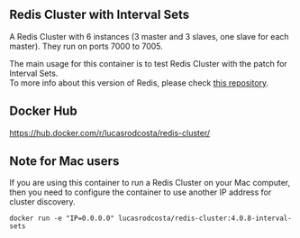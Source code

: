 Redis Cluster with Interval Sets
--------------

A Redis Cluster with 6 instances (3 master and 3 slaves, one slave for each master). They run on ports 7000 to 7005.

The main usage for this container is to test Redis Cluster with the patch for Interval Sets.  
To more info about this version of Redis, please check [this repository](https://github.com/lucasrodcosta/redis).

Docker Hub
--------------
https://hub.docker.com/r/lucasrodcosta/redis-cluster/


Note for Mac users
--------------
If you are using this container to run a Redis Cluster on your Mac computer, then you need to configure the container to use another IP address for cluster discovery.

```
docker run -e "IP=0.0.0.0" lucasrodcosta/redis-cluster:4.0.8-interval-sets
```
